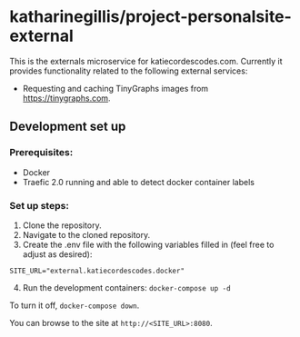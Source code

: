 # katharinegillis/project-personalsite-external

This is the externals microservice for katiecordescodes.com. Currently it provides functionality related to the following external services:

- Requesting and caching TinyGraphs images from https://tinygraphs.com.

## Development set up

### Prerequisites:

- Docker
- Traefic 2.0 running and able to detect docker container labels

### Set up steps:

1. Clone the repository.
2. Navigate to the cloned repository.
3. Create the .env file with the following variables filled in (feel free to adjust as desired):
```env
SITE_URL="external.katiecordescodes.docker"
```
4. Run the development containers: `docker-compose up -d`

To turn it off, `docker-compose down`.

You can browse to the site at `http://<SITE_URL>:8080`.